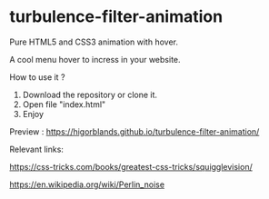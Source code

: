# turbulence-filter-animation

Pure HTML5 and CSS3 animation with hover.

A cool menu hover to incress in your website.

How to use it ?

1. Download the repository or clone it.
2. Open file "index.html"
3. Enjoy

Preview : https://higorblands.github.io/turbulence-filter-animation/

Relevant links:

https://css-tricks.com/books/greatest-css-tricks/squigglevision/

https://en.wikipedia.org/wiki/Perlin_noise

